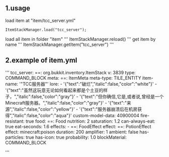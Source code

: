## 1.usage
load item at "item/tcc_server.yml"
```
ItemStackManager.load("tcc_server");
```
load all item in folder "item"
'''
ItemStackManager.reload()
'''
get item by name
'''
ItemStackManager.getItem("tcc_server")
'''

## 2.example of item.yml
'''
tcc_server:
  ==: org.bukkit.inventory.ItemStack
  v: 3839
  type: COMMAND_BLOCK
  meta:
    ==: ItemMeta
    meta-type: TILE_ENTITY
    item-name: '"TCC服务器"'
    lore:
      - '{"text":"破烂","italic":false,"color":"white"}'
      - '{"text":"虽然这玩意无论如何看起来都是个土豆的样子，","italic":false,"color":"gray"}'
      - '{"text":"但你确信,它是,或者说,曾经是一个Minecraft服务器。","italic":false,"color":"gray"}'
      - '{"text":"来源","italic":false,"color":"yellow"}'
      - '{"text":"服务器崩溃后在机房获得","italic":false,"color":"aqua"}'
    custom-model-data: 40900004
    fire-resistant: true
    food:
      ==: Food
      nutrition: 2
      saturation: 1.2
      can-always-eat: true
      eat-seconds: 1.6
      effects:
        - ==: FoodEffect
          effect:
            ==: PotionEffect
            effect: minecraft:poison
            duration: 200
            amplifier: 1
            ambient: false
            has-particles: true
            has-icon: true
          probability: 1.0
    blockMaterial: COMMAND_BLOCK

'''
